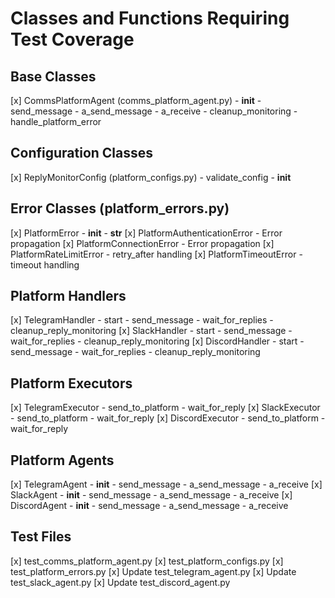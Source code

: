 # Classes and Functions Requiring Test Coverage

## Base Classes
[x] CommsPlatformAgent (comms_platform_agent.py)
    - __init__
    - send_message
    - a_send_message
    - a_receive
    - cleanup_monitoring
    - handle_platform_error

## Configuration Classes
[x] ReplyMonitorConfig (platform_configs.py)
    - validate_config
    - __init__

## Error Classes (platform_errors.py)
[x] PlatformError
    - __init__
    - __str__
[x] PlatformAuthenticationError
    - Error propagation
[x] PlatformConnectionError
    - Error propagation
[x] PlatformRateLimitError
    - retry_after handling
[x] PlatformTimeoutError
    - timeout handling

## Platform Handlers
[x] TelegramHandler
    - start
    - send_message
    - wait_for_replies
    - cleanup_reply_monitoring
[x] SlackHandler
    - start
    - send_message
    - wait_for_replies
    - cleanup_reply_monitoring
[x] DiscordHandler
    - start
    - send_message
    - wait_for_replies
    - cleanup_reply_monitoring

## Platform Executors
[x] TelegramExecutor
    - send_to_platform
    - wait_for_reply
[x] SlackExecutor
    - send_to_platform
    - wait_for_reply
[x] DiscordExecutor
    - send_to_platform
    - wait_for_reply

## Platform Agents
[x] TelegramAgent
    - __init__
    - send_message
    - a_send_message
    - a_receive
[x] SlackAgent
    - __init__
    - send_message
    - a_send_message
    - a_receive
[x] DiscordAgent
    - __init__
    - send_message
    - a_send_message
    - a_receive

## Test Files
[x] test_comms_platform_agent.py
[x] test_platform_configs.py
[x] test_platform_errors.py
[x] Update test_telegram_agent.py
[x] Update test_slack_agent.py
[x] Update test_discord_agent.py
